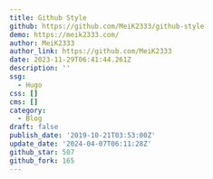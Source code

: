 ```yaml
---
title: Github Style
github: https://github.com/MeiK2333/github-style
demo: https://meik2333.com/
author: MeiK2333
author_link: https://github.com/MeiK2333
date: 2023-11-29T06:41:44.261Z
description: ''
ssg:
  - Hugo
css: []
cms: []
category:
  - Blog
draft: false
publish_date: '2019-10-21T03:53:00Z'
update_date: '2024-04-07T06:11:28Z'
github_star: 507
github_fork: 165
---
```

